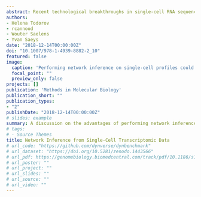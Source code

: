 ```yaml
---
abstract: Recent technological breakthroughs in single-cell RNA sequencing are revolutionizing modern experimental design in biology. The increasing size of the single-cell expression data from which networks can be inferred allows identifying more complex, non-linear dependencies between genes. Moreover, the inter-cellular variability that is observed in single-cell expression data can be used to infer not only one global network representing all the cells, but also numerous regulatory networks that are more specific to certain conditions. By experimentally perturbing certain genes, the deconvolution of the true contribution of these genes can also be greatly facilitated. In this chapter, we will therefore tackle the advantages of single-cell transcriptomic data and show how new methods exploit this novel data type to enhance the inference of gene regulatory networks.
authors:
- Helena Todorov
- rcannood
- Wouter Saelens
- Yvan Saeys
date: "2018-12-14T00:00:00Z"
doi: "10.1007/978-1-4939-8882-2_10"
featured: false
image:
  caption: 'Performing network inference on single-cell profiles could result in more precise predicted regulatory interactions.'
  focal_point: ""
  preview_only: false
projects: []
publication: 'Methods in Molecular Biology'
publication_short: ""
publication_types:
- "2"
publishDate: "2018-12-14T00:00:00Z"
# slides: example
summary: A discussion on the advantages of performing network inference with single-cell transcriptomics data.
# tags:
# - Source Themes
title: Network Inference from Single-Cell Transcriptomic Data
# url_code: "https://github.com/dynverse/dynbenchmark"
# url_dataset: "https://doi.org/10.5281/zenodo.1443566"
# url_pdf: https://genomebiology.biomedcentral.com/track/pdf/10.1186/s13059-019-1738-8
# url_poster: ""
# url_project: ""
# url_slides: ""
# url_source: ""
# url_video: ""
---
```

